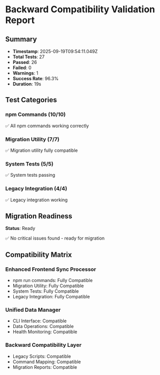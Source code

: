 # Backward Compatibility Validation Report

## Summary

- **Timestamp**: 2025-09-19T09:54:11.049Z
- **Total Tests**: 27
- **Passed**: 26
- **Failed**: 0
- **Warnings**: 1
- **Success Rate**: 96.3%
- **Duration**: 19s

## Test Categories

### npm Commands (10/10)
✅ All npm commands working correctly

### Migration Utility (7/7)
✅ Migration utility fully compatible

### System Tests (5/5)
✅ System tests passing

### Legacy Integration (4/4)
✅ Legacy integration working

## Migration Readiness

**Status**: Ready

✅ No critical issues found - ready for migration

## Compatibility Matrix

### Enhanced Frontend Sync Processor
- npm run commands: Fully Compatible
- Migration Utility: Fully Compatible
- System Tests: Fully Compatible
- Legacy Integration: Fully Compatible

### Unified Data Manager
- CLI Interface: Compatible
- Data Operations: Compatible
- Health Monitoring: Compatible

### Backward Compatibility Layer
- Legacy Scripts: Compatible
- Command Mapping: Compatible
- Migration Reports: Compatible
